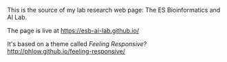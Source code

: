 This is the source of my lab research web page: The ES Bioinformatics and AI Lab.

The page is live at https://esb-ai-lab.github.io/

It's based on a theme called *Feeling Responsive*? <http://phlow.github.io/feeling-responsive/>

